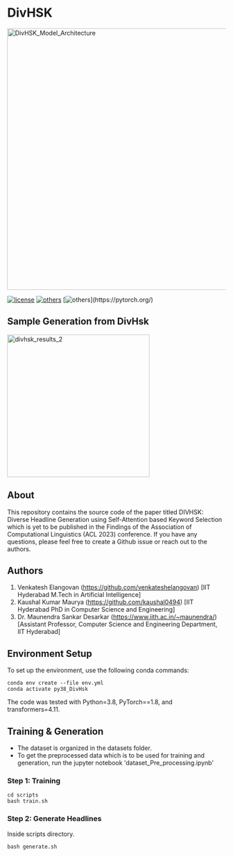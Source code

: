 # DivHSK

<img width="602" alt="DivHSK_Model_Architecture" src="https://github.com/kaushal0494/DivHSK/assets/43181857/82f68c4e-9d3e-439a-a01e-80edc77eac6b">

[![license](https://img.shields.io/github/license/mashape/apistatus.svg?maxAge=2592000)](https://github.com/Arko98/Hostility-Detection-in-Hindi-Constraint-2021/blob/main/LICENSE)
[![others](https://img.shields.io/badge/Huggingface-Cuda%2011.1.0-brightgreen)](https://huggingface.co/)
[![others](https://img.shields.io/badge/PyTorch-Stable%20(1.8.1)-orange)](https://pytorch.org/)

## Sample Generation from DivHsk

<img width="328" alt="divhsk_results_2" src="https://github.com/kaushal0494/DivHSK/assets/43181857/a2e58f35-26f3-4cc7-aa44-670d5f07c557">

## About

This repository contains the source code of the paper titled DIVHSK: Diverse Headline Generation using Self-Attention based Keyword Selection which is yet to be published in the Findings of the Association of Computational Linguistics (ACL 2023) conference. If you have any questions, please feel free to create a Github issue or reach out to the authors.

## Authors
1) Venkatesh Elangovan (https://github.com/venkateshelangovan) [IIT Hyderabad M.Tech in Artificial Intelligence]
2) Kaushal Kumar Maurya (https://github.com/kaushal0494) [IIT Hyderabad PhD in Computer Science and Engineering]
3) Dr. Maunendra Sankar Desarkar (https://www.iith.ac.in/~maunendra/) [Assistant Professor, Computer Science and Engineering Department, IIT Hyderabad]

## Environment Setup
To set up the environment, use the following conda commands:
```
conda env create --file env.yml
conda activate py38_DivHsk
```
The code was tested with Python=3.8, PyTorch==1.8, and transformers=4.11.

## Training & Generation

- The dataset is organized in the datasets folder. 
- To get the preprocessed data which is to be used for training and generation, run the jupyter notebook 'dataset_Pre_processing.ipynb'

### Step 1: Training 
```
cd scripts
bash train.sh
```
### Step 2: Generate Headlines
Inside scripts directory.
```
bash generate.sh
```



